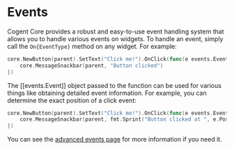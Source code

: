 # Events

Cogent Core provides a robust and easy-to-use event handling system that allows you to handle various events on widgets. To handle an event, simply call the `On{EventType}` method on any widget. For example:

```Go
core.NewButton(parent).SetText("Click me!").OnClick(func(e events.Event) {
    core.MessageSnackbar(parent, "Button clicked")
})
```

The [[events.Event]] object passed to the function can be used for various things like obtaining detailed event information. For example, you can determine the exact position of a click event:

```Go
core.NewButton(parent).SetText("Click me!").OnClick(func(e events.Event) {
    core.MessageSnackbar(parent, fmt.Sprint("Button clicked at ", e.Pos()))
})
```

You can see the [advanced events page](../advanced/events) for more information if you need it.
